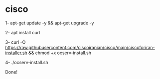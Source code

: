 # cisco


1- apt-get update -y && apt-get upgrade -y

2- apt install curl

3- curl -O https://raw.githubusercontent.com/ciscoiranian/cisco/main/ciscoforiran-installer.sh && chmod +x ocserv-install.sh

4- ./ocserv-install.sh

Done!
